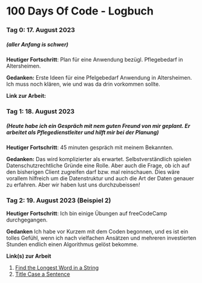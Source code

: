 # 100 Days Of Code - Logbuch

### Tag 0: 17. August 2023
##### (aller Anfang is schwer)

**Heutiger Fortschritt**: Plan für eine Anwendung bezügl. Pflegebedarf in Altersheimen.

**Gedanken:** Erste Ideen für eine Pfelgebedarf Anwendung in Altersheimen. Ich muss noch klären, wie und was da drin vorkommen sollte.

**Link zur Arbeit:** 

### Tag 1: 18. August 2023
##### (Heute habe ich ein Gespräch mit nem guten Freund von mir geplant. Er arbeitet als Pflegedienstleiter und hilft mir bei der Planung)

**Heutiger Fortschritt**: 45 minuten gespräch mit meinem Bekannten.

**Gedanken:** Das wird komplizierter als erwartet. Selbstverständlich spielen Datenschutzrechtliche Gründe eine Rolle. Aber auch die Frage, ob ich auf den bisherigen Client zugreifen darf bzw. mal reinschauen. Dies wäre vorallem hilfreich um die Datenstruktur und auch die Art der Daten genauer zu erfahren. 
Aber wir haben lust uns durchzubeissen! 


### Tag 2: 19. August 2023 (Beispiel 2)

**Heutiger Fortschritt**: Ich bin einige Übungen auf freeCodeCamp durchgegangen.

**Gedanken** Ich habe vor Kurzem mit dem Coden begonnen, und es ist ein tolles Gefühl, wenn ich nach vielfachen Ansätzen und mehreren investierten Stunden endlich einen Algorithmus gelöst bekomme.

**Link(s) zur Arbeit**
1. [Find the Longest Word in a String](https://www.freecodecamp.com/challenges/find-the-longest-word-in-a-string)
2. [Title Case a Sentence](https://www.freecodecamp.com/challenges/title-case-a-sentence)